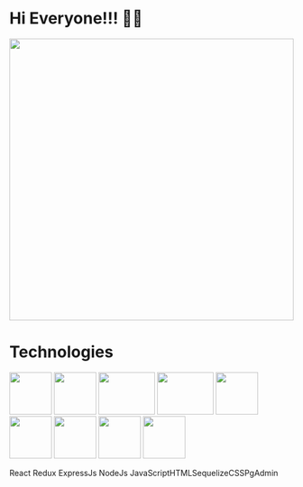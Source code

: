 <h1> Hi Everyone!!! 👋😀 </h1>
<img src="https://user-images.githubusercontent.com/39142850/67110554-fdea5400-f20d-11e9-834a-d459a612b7b1.gif" width="100%" height="500px"/>

<div>
 <h1>Technologies</h1>
 <img src="https://upload.wikimedia.org/wikipedia/commons/thumb/4/47/React.svg/1200px-React.svg.png" width="75px" height="75px" alt=""/>  <img src="https://img.icons8.com/color/452/redux.png" width="75px" height="75px" alt=""/>   <img src="https://ismaeljdz7.com/img/abilities/expressjs.png" width="100px" height="75px" alt=""/>     <img src="https://www.anychart.com/_design/img/upload/plugins/nodejs-logo.png" width="100px" height="75px" alt=""/>    <img src="https://upload.wikimedia.org/wikipedia/commons/thumb/9/99/Unofficial_JavaScript_logo_2.svg/1024px-Unofficial_JavaScript_logo_2.svg.png" width="75px" height="75px" alt=""/>  <img src="https://upload.wikimedia.org/wikipedia/commons/thumb/6/61/HTML5_logo_and_wordmark.svg/2048px-HTML5_logo_and_wordmark.svg.png" width="75px" height="75px" alt=""/>  <img src="https://seeklogo.com/images/S/sequelize-logo-9A5075DB9F-seeklogo.com.png" width="75px" height="75px" alt=""/> <img src="https://upload.wikimedia.org/wikipedia/commons/thumb/d/d5/CSS3_logo_and_wordmark.svg/1452px-CSS3_logo_and_wordmark.svg.png" width="75px" height="75px" alt=""/>  <img src="https://upload.wikimedia.org/wikipedia/commons/thumb/2/29/Postgresql_elephant.svg/540px-Postgresql_elephant.svg.png" width="75px" height="75px" alt=""/>
 
 <p><span>React      </span><span>Redux    </span><span>ExpressJs    </span><span>NodeJs    </span><span>JavaScript</span><span>HTML</span><span>Sequelize</span><span>CSS</span><span>PgAdmin</span></p> 
 
 </div>
<!--
**17agustin/17agustin** is a ✨ _special_ ✨ repository because its `README.md` (this file) appears on your GitHub profile.

Here are some ideas to get you started:

- 🔭 I’m currently working on ...
- 🌱 I’m currently learning ... 
- 👯 I’m looking to collaborate on ...
- 🤔 I’m looking for help with ...
- 💬 Ask me about ...
- 📫 How to reach me: ...
- 😄 Pronouns: ...
- ⚡ Fun fact: ...
-->
